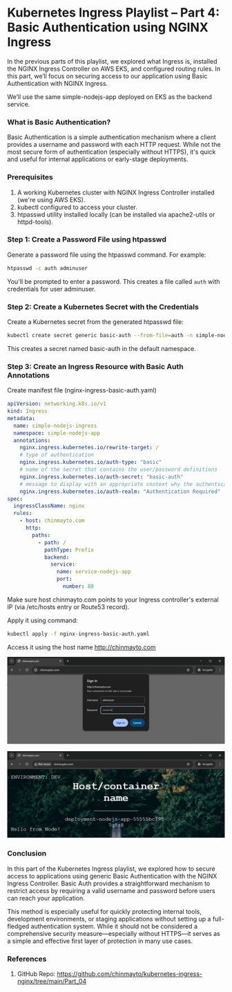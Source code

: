 # Kubernetes Ingress Playlist – Part 4: Basic Authentication using NGINX Ingress

In the previous parts of this playlist, we explored what Ingress is, installed the NGINX Ingress Controller on AWS EKS, and configured routing rules. In this part, we’ll focus on 
securing access to our application using Basic Authentication with NGINX Ingress.

We’ll use the same simple-nodejs-app deployed on EKS as the backend service.

### What is Basic Authentication?
Basic Authentication is a simple authentication mechanism where a client provides a username and password with each HTTP request. While not the most secure form of authentication (especially without HTTPS), it's quick and useful for internal applications or early-stage deployments.

### Prerequisites
1. A working Kubernetes cluster with NGINX Ingress Controller installed (we're using AWS EKS).
2. kubectl configured to access your cluster.
3. htpasswd utility installed locally (can be installed via apache2-utils or httpd-tools).

### Step 1: Create a Password File using htpasswd
Generate a password file using the htpasswd command. For example:

```bash
htpasswd -c auth adminuser
```
You'll be prompted to enter a password. This creates a file called `auth` with credentials for user adminuser.

### Step 2: Create a Kubernetes Secret with the Credentials
Create a Kubernetes secret from the generated htpasswd file:

```bash
kubectl create secret generic basic-auth --from-file=auth -n simple-nodejs-app
```

This creates a secret named basic-auth in the default namespace.

### Step 3: Create an Ingress Resource with Basic Auth Annotations

Create manifest file (nginx-ingress-basic-auth.yaml)

```yaml
apiVersion: networking.k8s.io/v1
kind: Ingress
metadata:
  name: simple-nodejs-ingress
  namespace: simple-nodejs-app
  annotations:
    nginx.ingress.kubernetes.io/rewrite-target: /
    # type of authentication
    nginx.ingress.kubernetes.io/auth-type: "basic"
    # name of the secret that contains the user/password definitions
    nginx.ingress.kubernetes.io/auth-secret: "basic-auth"
    # message to display with an appropriate context why the authentication is required
    nginx.ingress.kubernetes.io/auth-realm: "Authentication Required"
spec:
  ingressClassName: nginx
  rules:
    - host: chinmayto.com
      http:
        paths:
          - path: /
            pathType: Prefix
            backend:
              service:
                name: service-nodejs-app
                port:
                  number: 80
```

Make sure host chinmayto.com points to your Ingress controller's external IP (via /etc/hosts entry or Route53 record).

Apply it using command:
```bash
kubectl apply -f nginx-ingress-basic-auth.yaml
```

Access it using the host name http://chinmayto.com

![alt text](/Part_04/images/basic_auth.png)

![alt text](/Part_04/images/auth_success.png)

### Conclusion
In this part of the Kubernetes Ingress playlist, we explored how to secure access to applications using generic Basic Authentication with the NGINX Ingress Controller. Basic Auth provides a straightforward mechanism to restrict access by requiring a valid username and password before users can reach your application.

This method is especially useful for quickly protecting internal tools, development environments, or staging applications without setting up a full-fledged authentication system. While it should not be considered a comprehensive security measure—especially without HTTPS—it serves as a simple and effective first layer of protection in many use cases.

### References
1. GitHub Repo: https://github.com/chinmayto/kubernetes-ingress-nginx/tree/main/Part_04